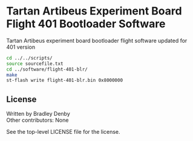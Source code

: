 # Tartan Artibeus Experiment Board Flight 401 Bootloader Software

Tartan Artibeus experiment board bootloader flight software updated for 401
version

```bash
cd ../../scripts/
source sourcefile.txt
cd ../software/flight-401-blr/
make
st-flash write flight-401-blr.bin 0x8000000
```

## License

Written by Bradley Denby  
Other contributors: None

See the top-level LICENSE file for the license.
